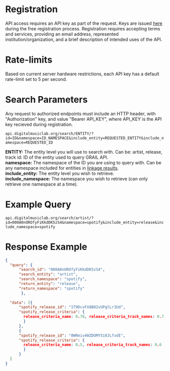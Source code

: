 # Registration
API access requires an API key as part of the request. Keys are issued [here](register.md) during the free registration process. Registration requires accepting terms and services, providing an email address, represented institution/organization, and a brief description of intended uses of the API.

# Rate-limits
Based on current server hardware restrictions, each API key has a default rate-limit set to 5 per second.

# Search Parameters
Any request to authorized endpoints must include an HTTP header, with "Authorization" key, and value "Bearer API_KEY", where API_KEY is the API key recieved during registration. 

```api.digitalmusiclab.org/search/ENTITY/?id=ID&namespace=ID_NAMESPACE&include_entity=REQUESTED_ENTITY&include_namespace=REQUESTED_ID```

<b>ENTITY:</b> The entity level you will use to search with. Can be: artist, release, track
id: ID of the entity used to query GRAIL API.<br>
<b>namespace:</b> The namespace of the ID you are using to query with. Can be any namespace included for entities in [linkage results](index.md).<br>
<b>include_entity:</b> The entity level you wish to retrieve.<br>
<b>include_namespace:</b> The namespace you wish to retrieve (can only retrieve one namespace at a time).<br>


# Example Query

```api.digitalmusiclab.org/search/artist/?id=000A0nOROfyFiKkdDK5zS4&namespace=spotify&include_entity=release&include_namespace=spotify```

# Response Example
```json
{
  "query": {
      "search_id": "000A0nOROfyFiKkdDK5zS4",
      "search_entity": "artist",
      "search_namespace": "spotify",
      "return_entity": "release",
      "return_namespace": "spotify"
       },
  
  "data": [{
      "spotify_release_id": "1T9DcvFX8B02vUPglLr3Ud",
      "spotify_release_criteria": {
        release_criteria_name: 0.78, release_criteria_track_names: 0.7, release_criteria_cardinality: 1.0, release_criteria_overall: 0.8266
        }
      },
      {
      "spotify_release_id": "0WRmiv4WZDOMY510JLfxdE",
      "spotify_release_criteria": {
        release_criteria_name: 0.5, release_criteria_track_names: 0.6 ,release_criteria_cardinalitys: 0.8, release_criteria_overall: 0.6333
        }
      }
  ]
}
```
